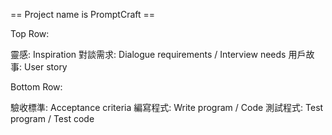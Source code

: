 == Project name is PromptCraft ==

Top Row:

靈感: Inspiration
對談需求: Dialogue requirements / Interview needs
用戶故事: User story

Bottom Row:

驗收標準: Acceptance criteria
編寫程式: Write program / Code
測試程式: Test program / Test code